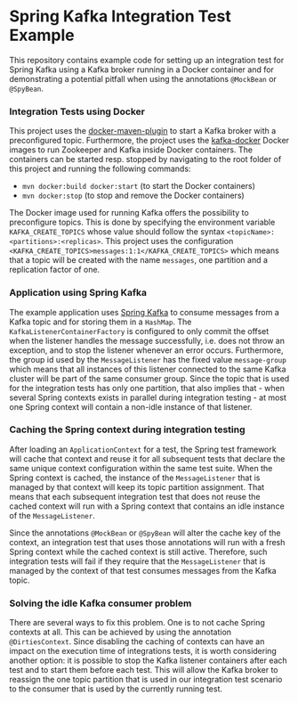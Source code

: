 # Spring Kafka Integration Test Example

This repository contains example code for setting up an integration test for Spring Kafka using a Kafka broker running
in a Docker container and for demonstrating a potential pitfall when using the annotations `@MockBean` or `@SpyBean`.

### Integration Tests using Docker

This project uses the [docker-maven-plugin](https://github.com/fabric8io/docker-maven-plugin) to start a Kafka broker
with a preconfigured topic. Furthermore, the project uses the [kafka-docker](https://github.com/wurstmeister/kafka-docker)
Docker images to run Zookeeper and Kafka inside Docker containers. The containers can be started resp. stopped by navigating
to the root folder of this project and running the following commands:

* `mvn docker:build docker:start` (to start the Docker containers)
* `mvn docker:stop` (to stop and remove the Docker containers)

The Docker image used for running Kafka offers the possibility to preconfigure topics. This is done by specifying the
environment variable `KAFKA_CREATE_TOPICS` whose value should follow the syntax `<topicName>:<partitions>:<replicas>`.
This project uses the configuration `<KAFKA_CREATE_TOPICS>messages:1:1</KAFKA_CREATE_TOPICS>` which means that a topic
will be created with the name `messages`, one partition and a replication factor of one. 

### Application using Spring Kafka

The example application uses [Spring Kafka](https://spring.io/projects/spring-kafka) to consume messages from a Kafka
topic and for storing them in a `HashMap`. The `KafkaListenerContainerFactory` is configured to only commit the offset
when the listener handles the message successfully, i.e. does not throw an exception, and to stop the listener whenever
an error occurs. Furthermore, the group id used by the `MessageListener` has the fixed value `message-group` which means
that all instances of this listener connected to the same Kafka cluster will be part of the same consumer group. Since
the topic that is used for the integration tests has only one partition, that also implies that - when several Spring
contexts exists in parallel during integration testing - at most one Spring context will contain a non-idle instance of
that listener.

### Caching the Spring context during integration testing

After loading an `ApplicationContext` for a test, the Spring test framework will cache that context and reuse it for
all subsequent tests that declare the same unique context configuration within the same test suite. When the Spring
context is cached, the instance of the `MessageListener` that is managed by that context will keep its topic partition
assignment. That means that each subsequent integration test that does not reuse the cached context will run with a Spring
context that contains an idle instance of the `MessageListener`.

Since the annotations `@MockBean` or `@SpyBean` will alter the cache key of the context, an integration test that uses
those annotations will run with a fresh Spring context while the cached context is still active. Therefore, such
integration tests will fail if they require that the `MessageListener` that is managed by the context of that test
consumes messages from the Kafka topic.

### Solving the idle Kafka consumer problem

There are several ways to fix this problem. One is to not cache Spring contexts at all. This can be achieved by using
the annotation `@DirtiesContext`. Since disabling the caching of contexts can have an impact on the execution time of
integrations tests, it is worth considering another option: it is possible to stop the Kafka listener containers after
each test and to start them before each test. This will allow the Kafka broker to reassign the one topic partition that
is used in our integration test scenario to the consumer that is used by the currently running test.
